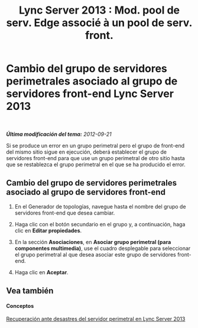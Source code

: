 ﻿---
title: "Lync Server 2013 : Mod. pool de serv. Edge associé à un pool de serv. front."
TOCTitle: Cambio del grupo de servidores perimetrales asociado al grupo de servidores front-end
ms:assetid: 369468c7-2c0b-48cc-bbc3-825dad7b85aa
ms:mtpsurl: https://technet.microsoft.com/es-es/library/JJ688023(v=OCS.15)
ms:contentKeyID: 49889045
ms.date: 01/07/2017
mtps_version: v=OCS.15
ms.translationtype: HT
---

# Cambio del grupo de servidores perimetrales asociado al grupo de servidores front-end Lync Server 2013

 

_**Última modificación del tema:** 2012-09-21_

Si se produce un error en un grupo perimetral pero el grupo de front-end del mismo sitio sigue en ejecución, deberá establecer el grupo de servidores front-end para que use un grupo perimetral de otro sitio hasta que se restablezca el grupo perimetral en el que se ha producido el error.

## Cambio del grupo de servidores perimetrales asociado al grupo de servidores front-end

1.  En el Generador de topologías, navegue hasta el nombre del grupo de servidores front-end que desea cambiar.

2.  Haga clic con el botón secundario en el grupo y, a continuación, haga clic en **Editar propiedades**.

3.  En la sección **Asociaciones**, en **Asociar grupo perimetral (para componentes multimedia)**, use el cuadro desplegable para seleccionar el grupo perimetral al que desea asociar este grupo de servidores front-end.

4.  Haga clic en **Aceptar**.

## Vea también

#### Conceptos

[Recuperación ante desastres del servidor perimetral en Lync Server 2013](lync-server-2013-edge-server-disaster-recovery.md)

